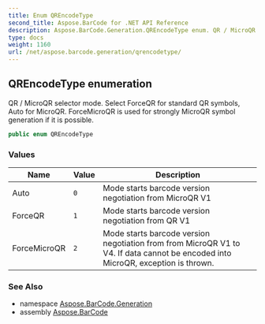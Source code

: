 ```yaml
---
title: Enum QREncodeType
second_title: Aspose.BarCode for .NET API Reference
description: Aspose.BarCode.Generation.QREncodeType enum. QR / MicroQR selector mode. Select ForceQR for standard QR symbols Auto for MicroQR. ForceMicroQR is used for strongly MicroQR symbol generation if it is possible
type: docs
weight: 1160
url: /net/aspose.barcode.generation/qrencodetype/
---
```

## QREncodeType enumeration

QR / MicroQR selector mode. Select ForceQR for standard QR symbols, Auto for MicroQR. ForceMicroQR is used for strongly MicroQR symbol generation if it is possible.

```csharp
public enum QREncodeType
```

### Values

| Name | Value | Description |
| --- | --- | --- |
| Auto | `0` | Mode starts barcode version negotiation from MicroQR V1 |
| ForceQR | `1` | Mode starts barcode version negotiation from QR V1 |
| ForceMicroQR | `2` | Mode starts barcode version negotiation from from MicroQR V1 to V4. If data cannot be encoded into MicroQR, exception is thrown. |

### See Also

* namespace [Aspose.BarCode.Generation](../../aspose.barcode.generation/)
* assembly [Aspose.BarCode](../../)


